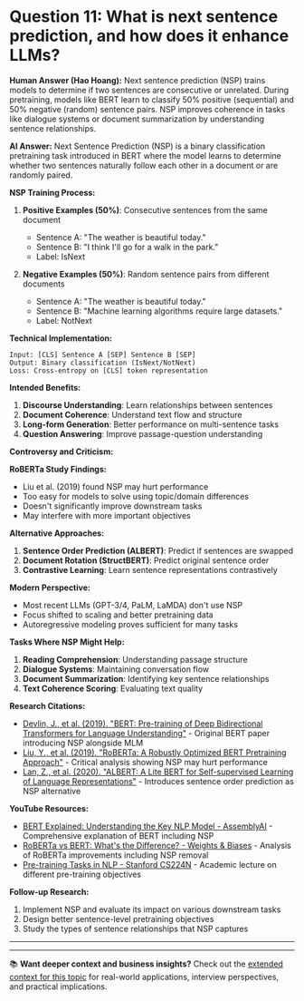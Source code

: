 # Question 11: What is next sentence prediction, and how does it enhance LLMs?

**Human Answer (Hao Hoang):**
Next sentence prediction (NSP) trains models to determine if two sentences are consecutive or unrelated. During pretraining, models like BERT learn to classify 50% positive (sequential) and 50% negative (random) sentence pairs. NSP improves coherence in tasks like dialogue systems or document summarization by understanding sentence relationships.

**AI Answer:**
Next Sentence Prediction (NSP) is a binary classification pretraining task introduced in BERT where the model learns to determine whether two sentences naturally follow each other in a document or are randomly paired.

**NSP Training Process:**
1. **Positive Examples (50%)**: Consecutive sentences from the same document
   - Sentence A: "The weather is beautiful today."
   - Sentence B: "I think I'll go for a walk in the park."
   - Label: IsNext

2. **Negative Examples (50%)**: Random sentence pairs from different documents
   - Sentence A: "The weather is beautiful today."
   - Sentence B: "Machine learning algorithms require large datasets."
   - Label: NotNext

**Technical Implementation:**
```
Input: [CLS] Sentence A [SEP] Sentence B [SEP]
Output: Binary classification (IsNext/NotNext)
Loss: Cross-entropy on [CLS] token representation
```

**Intended Benefits:**
1. **Discourse Understanding**: Learn relationships between sentences
2. **Document Coherence**: Understand text flow and structure
3. **Long-form Generation**: Better performance on multi-sentence tasks
4. **Question Answering**: Improve passage-question understanding

**Controversy and Criticism:**

**RoBERTa Study Findings:**
- Liu et al. (2019) found NSP may hurt performance
- Too easy for models to solve using topic/domain differences
- Doesn't significantly improve downstream tasks
- May interfere with more important objectives

**Alternative Approaches:**
1. **Sentence Order Prediction (ALBERT)**: Predict if sentences are swapped
2. **Document Rotation (StructBERT)**: Predict original sentence order
3. **Contrastive Learning**: Learn sentence representations contrastively

**Modern Perspective:**
- Most recent LLMs (GPT-3/4, PaLM, LaMDA) don't use NSP
- Focus shifted to scaling and better pretraining data
- Autoregressive modeling proves sufficient for many tasks

**Tasks Where NSP Might Help:**
1. **Reading Comprehension**: Understanding passage structure
2. **Dialogue Systems**: Maintaining conversation flow
3. **Document Summarization**: Identifying key sentence relationships
4. **Text Coherence Scoring**: Evaluating text quality

**Research Citations:**
- [Devlin, J., et al. (2019). "BERT: Pre-training of Deep Bidirectional Transformers for Language Understanding"](https://arxiv.org/abs/1810.04805) - Original BERT paper introducing NSP alongside MLM
- [Liu, Y., et al. (2019). "RoBERTa: A Robustly Optimized BERT Pretraining Approach"](https://arxiv.org/abs/1907.11692) - Critical analysis showing NSP may hurt performance
- [Lan, Z., et al. (2020). "ALBERT: A Lite BERT for Self-supervised Learning of Language Representations"](https://arxiv.org/abs/1909.11942) - Introduces sentence order prediction as NSP alternative

**YouTube Resources:**
- [BERT Explained: Understanding the Key NLP Model - AssemblyAI](https://www.youtube.com/watch?v=xI0HHN5XKDo) - Comprehensive explanation of BERT including NSP
- [RoBERTa vs BERT: What's the Difference? - Weights & Biases](https://www.youtube.com/watch?v=BhlOGGzC0Q0) - Analysis of RoBERTa improvements including NSP removal
- [Pre-training Tasks in NLP - Stanford CS224N](https://www.youtube.com/watch?v=ptuGllU5SQQ) - Academic lecture on different pre-training objectives

**Follow-up Research:**
1. Implement NSP and evaluate its impact on various downstream tasks
2. Design better sentence-level pretraining objectives
3. Study the types of sentence relationships that NSP captures

---

---

📚 **Want deeper context and business insights?** Check out the [extended context for this topic](content/11_next_sentence_prediction_context.md) for real-world applications, interview perspectives, and practical implications.